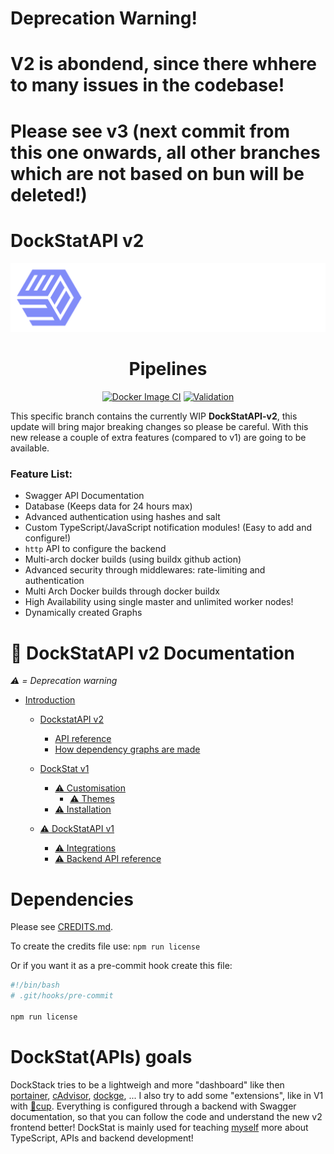 # Deprecation Warning!
# V2 is abondend, since there whhere to many issues in the codebase!
# Please see v3 (next commit from this one onwards, all other branches which are not based on bun will be deleted!)

# DockStatAPI v2

![Dockstat Logo](.github/DockStat.png)

<div align="center">

# Pipelines

[![Docker Image CI](https://img.shields.io/github/actions/workflow/status/Its4Nik/dockstatapi/build-image.yml?branch=main&label=Docker%20Image%20CI&style=for-the-badge&logo=docker)](https://github.com/Its4Nik/dockstatapi/actions/workflows/build-image.yml)
[![Validation](https://img.shields.io/github/actions/workflow/status/Its4Nik/dockstatapi/validation.yml?branch=dev&label=Validation&style=for-the-badge&logo=checkmarx)](https://github.com/Its4Nik/dockstatapi/actions/workflows/validation.yml)

</div>

This specific branch contains the currently WIP **DockStatAPI-v2**, this update will bring major breaking changes so please be careful.
With this new release a couple of extra features (compared to v1) are going to be available.

### Feature List:

- Swagger API Documentation
- Database (Keeps data for 24 hours max)
- Advanced authentication using hashes and salt
- Custom TypeScript/JavaScript notification modules! (Easy to add and configure!)
- `http` API to configure the backend
- Multi-arch docker builds (using buildx github action)
- Advanced security through middlewares: rate-limiting and authentication
- Multi Arch Docker builds through docker buildx
- High Availability using single master and unlimited worker nodes!
- Dynamically created Graphs

# 🔗 DockStatAPI v2 Documentation

_⚠️ = Deprecation warning_

- [Introduction](https://outline.itsnik.de/s/dockstat)

  - [DockstatAPI v2](https://outline.itsnik.de/s/dockstat/doc/dockstatapi-v2-XRMDKRqMIg)

    - [API reference](https://outline.itsnik.de/s/dockstat/doc/api-reference-1PTxqx1MQ6)
    - [How dependency graphs are made](https://outline.itsnik.de/s/dockstat/doc/how-the-dependecy-graphs-are-made-svuZbEHH9g)

  - [DockStat v1](https://outline.itsnik.de/s/dockstat/doc/dockstat-v1-zVaFS4zROI)

    - [⚠️ Customisation](https://outline.itsnik.de/s/dockstat/doc/customization-PiBz4OpQIZ)
      - [⚠️ Themes](https://outline.itsnik.de/s/dockstat/doc/themes-BFhN6ZBbYx)
    - [⚠️ Installation](https://outline.itsnik.de/s/dockstat/doc/installation-DaO99bB86q)

  - [⚠️ DockStatAPI v1](https://outline.itsnik.de/s/dockstat/doc/dockstatapi-v1-jLcVCfPNmS)
    - [⚠️ Integrations](https://outline.itsnik.de/s/dockstat/doc/integrations-Agq1oL6HxF)
    - [⚠️ Backend API reference](https://outline.itsnik.de/s/dockstat/doc/backend-api-reference-YzcBbDvY33)

# Dependencies

Please see [CREDITS.md](./CREDITS.md).

To create the credits file use: `npm run license`

Or if you want it as a pre-commit hook create this file:

```bash
#!/bin/bash
# .git/hooks/pre-commit

npm run license
```

# DockStat(APIs) goals

DockStack tries to be a lightweigh and more "dashboard" like then [portainer](https://github.com/portainer/portainer), [cAdvisor](https://github.com/google/cadvisor), [dockge](https://github.com/louislam/dockge), ...
I also try to add some "extensions", like in V1 with [🥤cup](https://github.com/sergi0g/cup).
Everything is configured through a backend with Swagger documentation, so that you can follow the code and understand the new v2 frontend better!
DockStat is mainly used for teaching [myself](https://github.com/Its4Nik) more about TypeScript, APIs and backend development!

